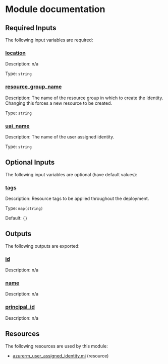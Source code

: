 # Module documentation

## Required Inputs

The following input variables are required:

### <a name="input_location"></a> [location](#input\_location)

Description: n/a

Type: `string`

### <a name="input_resource_group_name"></a> [resource\_group\_name](#input\_resource\_group\_name)

Description: The name of the resource group in which to create the Identity. Changing this forces a new resource to be created.

Type: `string`

### <a name="input_uai_name"></a> [uai\_name](#input\_uai\_name)

Description: The name of the user assigned identity.

Type: `string`

## Optional Inputs

The following input variables are optional (have default values):

### <a name="input_tags"></a> [tags](#input\_tags)

Description: Resource tags to be applied throughout the deployment.

Type: `map(string)`

Default: `{}`

## Outputs

The following outputs are exported:

### <a name="output_id"></a> [id](#output\_id)

Description: n/a

### <a name="output_name"></a> [name](#output\_name)

Description: n/a

### <a name="output_principal_id"></a> [principal\_id](#output\_principal\_id)

Description: n/a
## Resources

The following resources are used by this module:

- [azurerm_user_assigned_identity.mi](https://registry.terraform.io/providers/hashicorp/azurerm/latest/docs/resources/user_assigned_identity) (resource)
